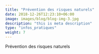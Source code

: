 ```yaml
---
title: "Prévention des risques naturels"
date: 2018-12-26T12:23:10+06:00
image: images/blog/blog-img-3.jpg
description: "this is meta description"
type: "infos_pratiques"
weight: 7
---
```


Prévention des risques naturels
